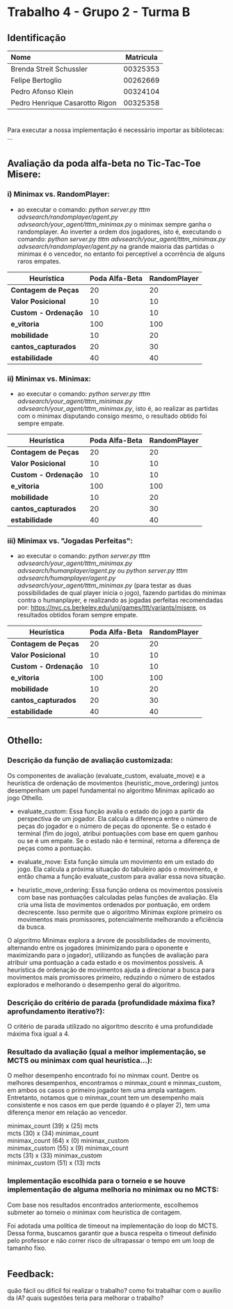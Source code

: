 # Trabalho 4 - Grupo 2 - Turma B

## Identificação

| Nome                           | Matricula   |
| :----------------------------- | :---------: |
| Brenda Streit Schussler        | 00325353    |
| Felipe Bertoglio               | 00262669    |
| Pedro Afonso Klein             | 00324104    |
| Pedro Henrique Casarotto Rigon | 00325358    |

#
Para executar a nossa implementação é necessário importar as bibliotecas: ...

#
## Avaliação da poda alfa-beta no Tic-Tac-Toe Misere:
### i) Minimax vs. RandomPlayer:
* ao executar o comando: _python server.py tttm advsearch/randomplayer/agent.py advsearch/your_agent/tttm_minimax.py_ o minimax sempre ganha o randomplayer. Ao inverter a ordem dos jogadores, isto é, executando o comando: _python server.py tttm advsearch/your_agent/tttm_minimax.py advsearch/randomplayer/agent.py_ na grande maioria das partidas o minimax é o vencedor,  no entanto foi perceptível a ocorrência de alguns raros empates.

|Heurística|Poda Alfa-Beta|RandomPlayer|
|--|----|----|
|**Contagem de Peças**|20|20|
|**Valor Posicional**|10|10|
|**Custom - Ordenação**|10|10|
|**e_vitoria**|100|100|
|**mobilidade**|10|20|
|**cantos_capturados**|20|30|
|**estabilidade**|40|40|


### ii) Minimax vs. Minimax: 
* ao executar o comando: _python server.py tttm advsearch/your_agent/tttm_minimax.py advsearch/your_agent/tttm_minimax.py_, isto é, ao realizar as partidas com o minimax disputando consigo mesmo, o resultado obtido foi sempre empate.

|Heurística|Poda Alfa-Beta|RandomPlayer|
|--|----|----|
|**Contagem de Peças**|20|20|
|**Valor Posicional**|10|10|
|**Custom - Ordenação**|10|10|
|**e_vitoria**|100|100|
|**mobilidade**|10|20|
|**cantos_capturados**|20|30|
|**estabilidade**|40|40|

### iii) Minimax vs. "Jogadas Perfeitas": 
* ao executar o comando: _python server.py tttm advsearch/your_agent/tttm_minimax.py advsearch/humanplayer/agent.py_ ou _python server.py tttm advsearch/humanplayer/agent.py advsearch/your_agent/tttm_minimax.py_ (para testar as duas possibilidades de qual player inicia o jogo), fazendo partidas do minimax contra o humanplayer, e realizando as jogadas perfeitas recomendadas por: https://nyc.cs.berkeley.edu/uni/games/ttt/variants/misere, os resultados obtidos foram sempre empate. 

|Heurística|Poda Alfa-Beta|RandomPlayer|
|--|----|----|
|**Contagem de Peças**|20|20|
|**Valor Posicional**|10|10|
|**Custom - Ordenação**|10|10|
|**e_vitoria**|100|100|
|**mobilidade**|10|20|
|**cantos_capturados**|20|30|
|**estabilidade**|40|40|

#
## Othello: 
### Descrição da função de avaliação customizada: 

Os componentes de avaliação (evaluate_custom, evaluate_move) e a heurística de ordenação de movimentos (heuristic_move_ordering) juntos desempenham um papel fundamental no algoritmo Minimax aplicado ao jogo Othello.

* evaluate_custom: Essa função avalia o estado do jogo a partir da perspectiva de um jogador. Ela calcula a diferença entre o número de peças do jogador e o número de peças do oponente. Se o estado é terminal (fim do jogo), atribui pontuações com base em quem ganhou ou se é um empate. Se o estado não é terminal, retorna a diferença de peças como a pontuação.

* evaluate_move: Esta função simula um movimento em um estado do jogo. Ela calcula a próxima situação do tabuleiro após o movimento, e então chama a função evaluate_custom para avaliar essa nova situação.

* heuristic_move_ordering: Essa função ordena os movimentos possíveis com base nas pontuações calculadas pelas funções de avaliação. Ela cria uma lista de movimentos ordenados por pontuação, em ordem decrescente. Isso permite que o algoritmo Minimax explore primeiro os movimentos mais promissores, potencialmente melhorando a eficiência da busca.

O algoritmo Minimax explora a árvore de possibilidades de movimento, alternando entre os jogadores (minimizando para o oponente e maximizando para o jogador), utilizando as funções de avaliação para atribuir uma pontuação a cada estado e os movimentos possíveis. A heurística de ordenação de movimentos ajuda a direcionar a busca para movimentos mais promissores primeiro, reduzindo o número de estados explorados e melhorando o desempenho geral do algoritmo.

### Descrição do critério de parada (profundidade máxima fixa? aprofundamento iterativo?):  

O critério de parada utilizado no algoritmo descrito é uma profundidade máxima fixa igual a 4.

### Resultado da avaliação (qual a melhor implementação, se MCTS ou minimax com qual heurística...):

O melhor desempenho encontrado foi no minmax count. Dentre os melhores desempenhos, encontramos o minmax_count e minmax_custom, em ambos os casos o primeiro jogador tem uma ampla vantagem. Entretanto, notamos que o minmax_count tem um desempenho mais consistente e nos casos em que perde (quando é o player 2), tem uma diferença menor em relação ao vencedor.  

 minimax_count (39) x (25) mcts  
 mcts (30) x (34) minimax_count  
 minimax_count (64) x (0) minimax_custom  
 minimax_custom (55) x (9) minimax_count  
 mcts (31) x (33) minimax_custom  
 minimax_custom (51) x (13) mcts  
### Implementação escolhida para o torneio e se houve implementação de alguma melhoria no minimax ou no MCTS: 

Com base nos resultados encontrados anteriormente, escolhemos submeter ao torneio o minimax com heuristica de contagem. 

Foi adotada uma política de timeout na implementação do loop do MCTS. Dessa forma, buscamos garantir que a busca respeita o timeout definido pelo professor e não correr risco de ultrapassar o tempo em um loop de tamanho fixo.

#
## Feedback: 
quão fácil ou difícil foi realizar o trabalho? como foi trabalhar com o auxílio
da IA? quais sugestões teria para melhorar o trabalho? 


